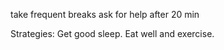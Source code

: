 take frequent breaks
ask for help after 20 min

Strategies: Get good sleep. Eat well and exercise. 
